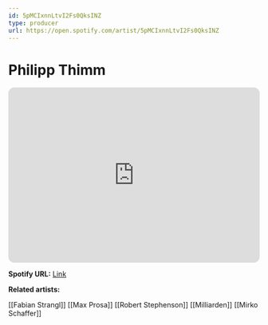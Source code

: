 ```yaml
---
id: 5pMCIxnnLtvI2Fs0QksINZ
type: producer
url: https://open.spotify.com/artist/5pMCIxnnLtvI2Fs0QksINZ
---
```

# Philipp Thimm

<iframe style="border-radius:12px" src="https://open.spotify.com/embed/artist/5pMCIxnnLtvI2Fs0QksINZ" width="100%" height="352" frameBorder="0" allowfullscreen="" allow="autoplay; clipboard-write; encrypted-media; fullscreen; picture-in-picture" loading="lazy"></iframe>

**Spotify URL:** [Link](https://open.spotify.com/artist/5pMCIxnnLtvI2Fs0QksINZ)

**Related artists:**

[[Fabian Strangl]]
[[Max Prosa]]
[[Robert Stephenson]]
[[Milliarden]]
[[Mirko Schaffer]]
